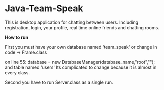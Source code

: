 # Java-Team-Speak
This is desktop application for chatting between users. Including registration, login, your profile, real time online friends and chatting rooms.

<b>How to run</b>

First you must have your own database named 'team_speak' or change in code -> Frame.class

on line 55: database = new DatabaseManager(database_name,"root",""); 
and table named 'users' Its complicated to change because it is almost in every class.

Second you have to run Server.class as a single run.

